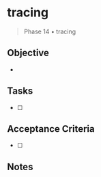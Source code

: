# tracing

> Phase 14 • tracing

## Objective
- 

## Tasks
- [ ] 

## Acceptance Criteria
- [ ] 

## Notes

